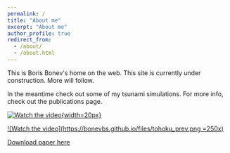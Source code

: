 ```yaml
---
permalink: /
title: "About me"
excerpt: "About me"
author_profile: true
redirect_from: 
  - /about/
  - /about.html
---
```


This is Boris Bonev's home on the web. This site is currently under construction. More will follow.

In the meantime check out some of my tsunami simulations. For more info, check out the publications page.

[![Watch the video](https://bonevbs.github.io/files/amr_showcase_prev.png){width=20px}](https://bonevbs.github.io/files/amr_showcase.mp4)

[![Watch the video](https://bonevbs.github.io/files/tohoku_prev.png =250x)](https://bonevbs.github.io/files/tohoku.mp4)  

[Download paper here](https://infoscience.epfl.ch/record/232449?ln=en)
